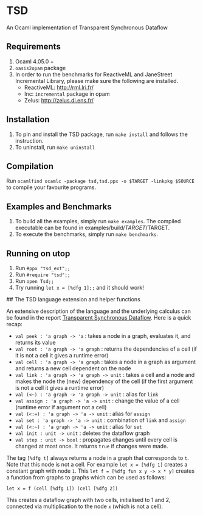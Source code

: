 # TSD
An Ocaml implementation of Transparent Synchronous Dataflow

## Requirements
1. Ocaml 4.05.0 + 
2. `oasis2opam` package
2. In order to run the benchmarks for ReactiveML and JaneStreet Incremental Library, please make sure the following are installed. 
   - ReactiveML: http://rml.lri.fr/
   - Inc: `incremental` package in opam
   - Zelus: http://zelus.di.ens.fr/

## Installation
1. To pin and install the TSD package, run `make install` and follows the instruction. 
2. To uninstall, run `make uninstall` 

## Compilation 
Run `ocamlfind ocamlc -package tsd,tsd.ppx -o $TARGET -linkpkg $SOURCE` to compile your favourite programs. 

## Examples and Benchmarks
1. To build all the examples, simply run `make examples`. The compiled executable can be found in examples/build/$TARGET/$TARGET. 
2. To execute the benchmarks, simply run `make benchmarks`. 

## Running on utop
1. Run `#ppx "tsd_ext";;`
2. Run `#require "tsd";;`
3. Run `open Tsd;;`
4. Try running `let x = [%dfg 1];;` and it should work! 

## The TSD language extension and helper functions

An extensive description of the language and the underlying calculus can be found in the report [Transparent Synchronous Dataflow](https://arxiv.org/pdf/1910.09579.pdf). Here is a quick recap:

* `val peek : 'a graph -> 'a` : takes a node in a graph, evaluates it, and returns its value
* `val root : 'a graph -> 'a graph` : returns the dependencies of a cell (if it is not a cell it gives a runtime error)
* `val cell : 'a graph -> 'a graph` : takes a node in a graph as argument and returns a new cell dependent on the node
* `val link : 'a graph -> 'a graph -> unit` : takes a cell and a node and makes the node the (new) dependency of the cell (if the first argument is not a cell it gives a runtime error)
* `val (<~) : 'a graph -> 'a graph -> unit` : alias for `link`
* `val assign : 'a graph -> 'a -> unit` : change the value of a cell (runtime error if argument not a cell)
* `val (<:=) : 'a graph -> 'a -> unit` : alias for `assign`
* `val set : 'a graph -> 'a -> unit` : combination of `link` and `assign`
* `val (<:~) : 'a graph -> 'a -> unit` : alias for `set`
* `val init : unit -> unit` : deletes the dataflow graph
* `val step : unit -> bool` : propagates changes until every cell is changed at most once. It returns `true` if changes were made. 

The tag `[%dfg t]` always returns a node in a graph that corresponds to `t`. Note that this node is not a cell. For example
`let x = [%dfg 1]` creates a constant graph with node `1`. This  `let f = [%dfg fun x y -> x * y]` creates a function from graphs to graphs which can be used as follows:
```
let x = f (cell [%dfg 1]) (cell [%dfg 2])
```
This creates a dataflow graph with two cells, initialised to 1 and 2, connected via multiplication to the node `x` (which is not a cell). 
